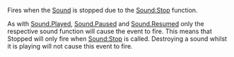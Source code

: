 Fires when the [Sound](https://developer.roblox.com/en-us/api-reference/class/Sound) is stopped due to the [Sound:Stop](https://developer.roblox.com/en-us/api-reference/function/Sound/Stop) function.

As with [Sound.Played](https://developer.roblox.com/en-us/api-reference/event/Sound/Played), [Sound.Paused](https://developer.roblox.com/en-us/api-reference/event/Sound/Paused) and [Sound.Resumed](https://developer.roblox.com/en-us/api-reference/event/Sound/Resumed) only the respective sound function will cause the event to fire. This means that Stopped will only fire when [Sound:Stop](https://developer.roblox.com/en-us/api-reference/function/Sound/Stop) is called. Destroying a sound whilst it is playing will not cause this event to fire.
